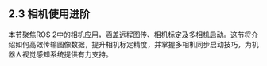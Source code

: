 ## 2.3 相机使用进阶

本节聚焦ROS 2中的相机应用，涵盖远程图传、相机标定及多相机启动。这节将介绍如何高效传输图像数据，提升相机标定精度，并掌握多相机同步启动技巧，为机器人视觉感知系统提供有力支持。

